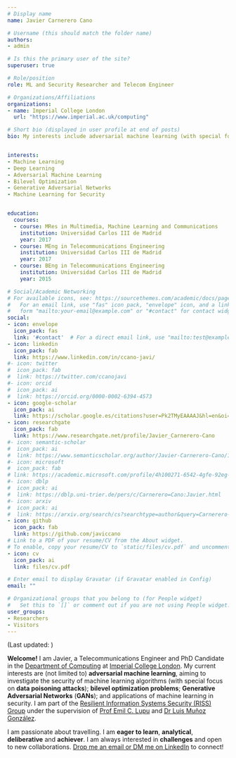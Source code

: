 ```yaml
---
# Display name
name: Javier Carnerero Cano

# Username (this should match the folder name)
authors:
- admin

# Is this the primary user of the site?
superuser: true

# Role/position
role: ML and Security Researcher and Telecom Engineer

# Organizations/Affiliations
organizations:
- name: Imperial College London
  url: "https://www.imperial.ac.uk/computing"

# Short bio (displayed in user profile at end of posts)
bio: My interests include adversarial machine learning (with special focus on data poisoning attacks); bilevel optimization problems; Generative Adversarial Networks (GANs); and applications of machine learning in security.


interests:
- Machine Learning
- Deep Learning
- Adversarial Machine Learning
- Bilevel Optimization
- Generative Adversarial Networks
- Machine Learning for Security


education:
  courses:
  - course: MRes in Multimedia, Machine Learning and Communications
    institution: Universidad Carlos III de Madrid
    year: 2017
  - course: MEng in Telecommunications Engineering
    institution: Universidad Carlos III de Madrid
    year: 2017
  - course: BEng in Telecommunications Engineering
    institution: Universidad Carlos III de Madrid
    year: 2015

# Social/Academic Networking
# For available icons, see: https://sourcethemes.com/academic/docs/page-builder/#icons
#   For an email link, use "fas" icon pack, "envelope" icon, and a link in the
#   form "mailto:your-email@example.com" or "#contact" for contact widget.
social:
- icon: envelope
  icon_pack: fas
  link: '#contact'  # For a direct email link, use "mailto:test@example.org".
- icon: linkedin
  icon_pack: fab
  link: https://www.linkedin.com/in/ccano-javi/
#- icon: twitter
#  icon_pack: fab
#  link: https://twitter.com/ccanojavi
#- icon: orcid
#  icon_pack: ai
#  link: https://orcid.org/0000-0002-6394-4573
- icon: google-scholar
  icon_pack: ai
  link: https://scholar.google.es/citations?user=Pk2TMyEAAAAJ&hl=en&oi=ao
- icon: researchgate
  icon_pack: fab
  link: https://www.researchgate.net/profile/Javier_Carnerero-Cano
#- icon: semantic-scholar
#  icon_pack: ai
#  link: https://www.semanticscholar.org/author/Javier-Carnerero-Cano/1414741164  
#- icon: microsoft
#  icon_pack: fab
# link: https://academic.microsoft.com/profile/4h100271-6542-4gfe-92eg-269931263i20/javiccano/publication/search?q=Javier%20Carnerero-Cano&qe=%2540%2540%2540USER.PUBLICATIONS%253D4d100271-6542-4cba-92ac-269931263e20&f=&orderBy=0
#- icon: dblp
#  icon_pack: ai
#  link: https://dblp.uni-trier.de/pers/c/Carnerero=Cano:Javier.html  
#- icon: arxiv
#  icon_pack: ai
#  link: https://arxiv.org/search/cs?searchtype=author&query=Carnerero-Cano%2C+J  
- icon: github
  icon_pack: fab
  link: https://github.com/javiccano
# Link to a PDF of your resume/CV from the About widget.
# To enable, copy your resume/CV to `static/files/cv.pdf` and uncomment the lines below.
- icon: cv
  icon_pack: ai
  link: files/cv.pdf

# Enter email to display Gravatar (if Gravatar enabled in Config)
email: ""

# Organizational groups that you belong to (for People widget)
#   Set this to `[]` or comment out if you are not using People widget.
user_groups:
- Researchers
- Visitors
---
```



(Last updated: <script>document.write( new Date().getMonth() + 1 ); document.write( '/' ); document.write( new Date().getFullYear() );</script>)

**Welcome!** I am Javier, a Telecommunications Engineer and PhD Candidate in the <a href="http://www.imperial.ac.uk/computing">Department of Computing</a> at <a href="https://www.imperial.ac.uk/">Imperial College London</a>. My current interests are (not limited to) **adversarial machine learning**, aiming to investigate the security of machine learning algorithms (with special focus on **data poisoning attacks**); **bilevel optimization problems**; **Generative Adversarial Networks** (**GANs**); and applications of machine learning in security. I am part of the <a href="http://rissgroup.org">Resilient Information Systems Security (RISS) Group</a> under the supervision of <a href="https://www.imperial.ac.uk/people/e.c.lupu">Prof Emil C. Lupu</a> and <a href="https://www.doc.ic.ac.uk/~lmunozgo/">Dr Luis Muñoz González</a>.

I am passionate about travelling. I am **eager to learn**, **analytical**, **deliberative** and **achiever**. I am always interested in **challenges** and open to new collaborations. <a href="#contact">Drop me an email or DM me on LinkedIn</a> to connect!  